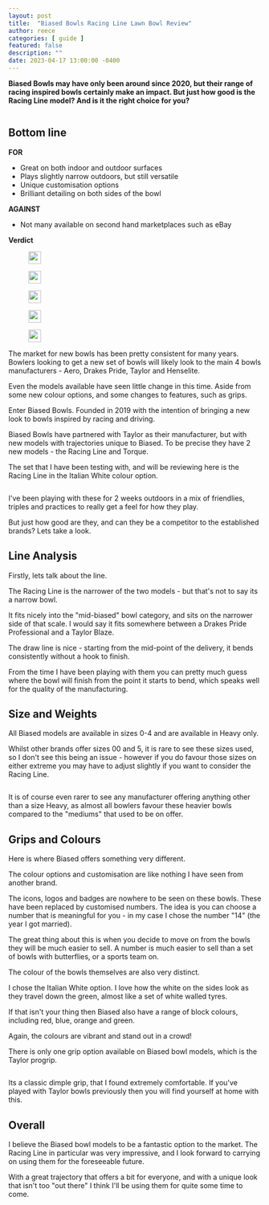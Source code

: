 ```yaml
---
layout: post
title:  "Biased Bowls Racing Line Lawn Bowl Review"
author: reece
categories: [ guide ]
featured: false
description: ""
date: 2023-04-17 13:00:00 -0400
---
```

    

<!-- wp:paragraph -->
<p xmlns="http://www.w3.org/1999/xhtml"><strong>Biased Bowls may have only been around since 2020, but their range of racing inspired bowls certainly make an impact. But just how good is the Racing Line model? And is it the right choice for you?</strong></p>
<!-- /wp:paragraph -->

<!-- wp:image {"id":3085,"sizeSlug":"large","linkDestination":"none"} -->
<figure class="wp-block-image size-large"><img src="/img/posts/Racing-Line-Review-1-1024x576.jpg" alt="" class="wp-image-3085"/></figure>
<!-- /wp:image -->

<!-- wp:heading -->
<h2 class="wp-block-heading"><a href="#bottom-line"></a>Bottom line</h2>
<!-- /wp:heading -->

<!-- wp:columns -->
<div class="wp-block-columns"><!-- wp:column -->
<div class="wp-block-column"><!-- wp:paragraph -->
<p><strong>FOR</strong></p>
<!-- /wp:paragraph -->

<!-- wp:list -->
<ul><!-- wp:list-item -->
<li>Great on both indoor and outdoor surfaces</li>
<!-- /wp:list-item -->

<!-- wp:list-item -->
<li>Plays slightly narrow outdoors, but still versatile</li>
<!-- /wp:list-item -->

<!-- wp:list-item -->
<li>Unique customisation options </li>
<!-- /wp:list-item -->

<!-- wp:list-item -->
<li>Brilliant detailing on both sides of the bowl</li>
<!-- /wp:list-item --></ul>
<!-- /wp:list --></div>
<!-- /wp:column -->

<!-- wp:column -->
<div class="wp-block-column"><!-- wp:paragraph -->
<p><strong>AGAINST</strong></p>
<!-- /wp:paragraph -->

<!-- wp:list -->
<ul><!-- wp:list-item -->
<li>Not many available on second hand marketplaces such as eBay</li>
<!-- /wp:list-item --></ul>
<!-- /wp:list --></div>
<!-- /wp:column --></div>
<!-- /wp:columns -->

<!-- wp:block {"ref":3057} /-->

<!-- wp:paragraph -->
<p><strong>Verdict</strong></p>
<!-- /wp:paragraph -->

<!-- wp:group {"layout":{"type":"flex","allowOrientation":false}} -->
<div class="wp-block-group"><!-- wp:image {"id":447,"width":25,"height":25,"sizeSlug":"full","linkDestination":"none"} -->
<figure class="wp-block-image size-full is-resized"><img src="/img/posts/icon-star.jpg" alt="" class="wp-image-447" width="25" height="25"/></figure>
<!-- /wp:image -->

<!-- wp:image {"id":447,"width":25,"height":25,"sizeSlug":"full","linkDestination":"none"} -->
<figure class="wp-block-image size-full is-resized"><img src="/img/posts/icon-star.jpg" alt="" class="wp-image-447" width="25" height="25"/></figure>
<!-- /wp:image -->

<!-- wp:image {"id":447,"width":25,"height":25,"sizeSlug":"full","linkDestination":"none"} -->
<figure class="wp-block-image size-full is-resized"><img src="/img/posts/icon-star.jpg" alt="" class="wp-image-447" width="25" height="25"/></figure>
<!-- /wp:image -->

<!-- wp:image {"id":447,"width":25,"height":25,"sizeSlug":"full","linkDestination":"none"} -->
<figure class="wp-block-image size-full is-resized"><img src="/img/posts/icon-star.jpg" alt="" class="wp-image-447" width="25" height="25"/></figure>
<!-- /wp:image -->

<!-- wp:image {"id":447,"width":25,"height":25,"sizeSlug":"full","linkDestination":"none"} -->
<figure class="wp-block-image size-full is-resized"><img src="/img/posts/icon-star.jpg" alt="" class="wp-image-447" width="25" height="25"/></figure>
<!-- /wp:image --></div>
<!-- /wp:group -->

<!-- wp:paragraph -->
<p>The market for new bowls has been pretty consistent for many years. Bowlers looking to get a new set of bowls will likely look to the main 4 bowls manufacturers - Aero, Drakes Pride, Taylor and Henselite.</p>
<!-- /wp:paragraph -->

<!-- wp:paragraph -->
<p>Even the models available have seen little change in this time. Aside from some new colour options, and some changes to features, such as grips.</p>
<!-- /wp:paragraph -->

<!-- wp:paragraph -->
<p>Enter Biased Bowls. Founded in 2019 with the intention of bringing a new look to bowls inspired by racing and driving.</p>
<!-- /wp:paragraph -->

<!-- wp:paragraph -->
<p>Biased Bowls have partnered with Taylor as their manufacturer, but with new models with trajectories unique to Biased. To be precise they have 2 new models - the Racing Line and Torque.</p>
<!-- /wp:paragraph -->

<!-- wp:paragraph -->
<p>The set that I have been testing with, and will be reviewing here is the Racing Line in the Italian White colour option. </p>
<!-- /wp:paragraph -->

<!-- wp:image {"id":3062,"sizeSlug":"large","linkDestination":"none"} -->
<figure class="wp-block-image size-large"><img src="/img/posts/PXL_20230413_161947951-1024x768.jpg" alt="" class="wp-image-3062"/></figure>
<!-- /wp:image -->

<!-- wp:paragraph -->
<p>I've been playing with these for 2 weeks outdoors in a mix of friendlies, triples and practices to really get a feel for how they play.</p>
<!-- /wp:paragraph -->

<!-- wp:paragraph -->
<p>But just how good are they, and can they be a competitor to the established brands? Lets take a look.</p>
<!-- /wp:paragraph -->

<!-- wp:heading -->
<h2 class="wp-block-heading">Line Analysis</h2>
<!-- /wp:heading -->

<!-- wp:paragraph -->
<p>Firstly, lets talk about the line.</p>
<!-- /wp:paragraph -->

<!-- wp:paragraph -->
<p>The Racing Line is the narrower of the two models - but that's not to say its a narrow bowl.</p>
<!-- /wp:paragraph -->

<!-- wp:paragraph -->
<p>It fits nicely into the "mid-biased" bowl category, and sits on the narrower side of that scale. I would say it fits somewhere between a Drakes Pride Professional and a Taylor Blaze.</p>
<!-- /wp:paragraph -->

<!-- wp:paragraph -->
<p>The draw line is nice - starting from the mid-point of the delivery, it bends consistently without a hook to finish.</p>
<!-- /wp:paragraph -->

<!-- wp:paragraph -->
<p>From the time I have been playing with them you can pretty much guess where the bowl will finish from the point it starts to bend, which speaks well for the quality of the manufacturing.</p>
<!-- /wp:paragraph -->

<!-- wp:heading -->
<h2 class="wp-block-heading">Size and Weights</h2>
<!-- /wp:heading -->

<!-- wp:paragraph -->
<p>All Biased models are available in sizes 0-4 and are available in Heavy only.</p>
<!-- /wp:paragraph -->

<!-- wp:paragraph -->
<p>Whilst other brands offer sizes 00 and 5, it is rare to see these sizes used, so I don't see this being an issue - however if you do favour those sizes on either extreme you may have to adjust slightly if you want to consider the Racing Line.</p>
<!-- /wp:paragraph -->

<!-- wp:image {"id":3063,"sizeSlug":"large","linkDestination":"none"} -->
<figure class="wp-block-image size-large"><img src="/img/posts/PXL_20230413_162029472-1024x768.jpg" alt="" class="wp-image-3063"/></figure>
<!-- /wp:image -->

<!-- wp:paragraph -->
<p>It is of course even rarer to see any manufacturer offering anything other than a size Heavy, as almost all bowlers favour these heavier bowls compared to the "mediums" that used to be on offer.</p>
<!-- /wp:paragraph -->

<!-- wp:heading -->
<h2 class="wp-block-heading">Grips and Colours</h2>
<!-- /wp:heading -->

<!-- wp:paragraph -->
<p>Here is where Biased offers something very different.</p>
<!-- /wp:paragraph -->

<!-- wp:paragraph -->
<p>The colour options and customisation are like nothing I have seen from another brand.</p>
<!-- /wp:paragraph -->

<!-- wp:paragraph -->
<p>The icons, logos and badges are nowhere to be seen on these bowls. These have been replaced by customised numbers. The idea is you can choose a number that is meaningful for you - in my case I chose the number "14" (the year I got married).</p>
<!-- /wp:paragraph -->

<!-- wp:paragraph -->
<p>The great thing about this is when you decide to move on from the bowls they will be much easier to sell. A number is much easier to sell than a set of bowls with butterflies, or a sports team on.</p>
<!-- /wp:paragraph -->

<!-- wp:paragraph -->
<p>The colour of the bowls themselves are also very distinct.</p>
<!-- /wp:paragraph -->

<!-- wp:paragraph -->
<p>I chose the Italian White option. I love how the white on the sides look as they travel down the green, almost like a set of white walled tyres.</p>
<!-- /wp:paragraph -->

<!-- wp:paragraph -->
<p>If that isn't your thing then Biased also have a range of block colours, including red, blue, orange and green.</p>
<!-- /wp:paragraph -->

<!-- wp:paragraph -->
<p>Again, the colours are vibrant and stand out in a crowd!</p>
<!-- /wp:paragraph -->

<!-- wp:paragraph -->
<p>There is only one grip option available on Biased bowl models, which is the Taylor progrip.</p>
<!-- /wp:paragraph -->

<!-- wp:image {"id":3065,"sizeSlug":"large","linkDestination":"none"} -->
<figure class="wp-block-image size-large"><img src="/img/posts/PXL_20230413_162002026-edited.jpg" alt="" class="wp-image-3065"/></figure>
<!-- /wp:image -->

<!-- wp:paragraph -->
<p>Its a classic dimple grip, that I found extremely comfortable. If you've played with Taylor bowls previously then you will find yourself at home with this.</p>
<!-- /wp:paragraph -->

<!-- wp:heading -->
<h2 class="wp-block-heading">Overall</h2>
<!-- /wp:heading -->

<!-- wp:paragraph -->
<p>I believe the Biased bowl models to be a fantastic option to the market. The Racing Line in particular was very impressive, and I look forward to carrying on using them for the foreseeable future.</p>
<!-- /wp:paragraph -->

<!-- wp:paragraph -->
<p>With a great trajectory that offers a bit for everyone, and with a unique look that isn't too "out there" I think I'll be using them for quite some time to come.</p>
<!-- /wp:paragraph -->
    